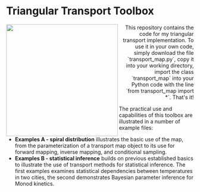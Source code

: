 # Triangular Transport Toolbox

<img align="left" src="https://github.com/MaxRamgraber/Triangular-Transport-Toolbox/blob/main/figures/spiral_animated.gif" height="300px">

<div style="text-align: right">This repository contains the code for my triangular transport implementation. To use it in your own code, simply download the file `transport_map.py`, copy it into your working directory, import the class `transport_map` into your Python code with the line `from transport_map import *`. That's it!</div>

The practical use and capabilities of this toolbox are illustrated in a number of example files:

 - **Examples A - spiral distribution** illustrates the basic use of the map, from the parameterization of a transport map object to its use for forward mapping, inverse mapping, and conditional sampling.
 - **Examples B - statistical inference** builds on previous established basics to illustrate the use of transport methods for statistical inference. The first examples examines statistical dependencies between temperatures in two cities, the second demonstrates Bayesian parameter inference for Monod kinetics.
